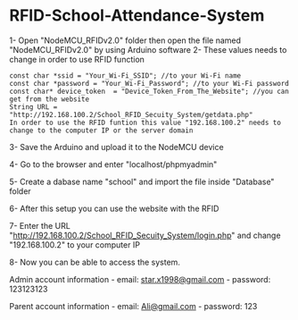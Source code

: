 # RFID-School-Attendance-System
1- Open "NodeMCU_RFIDv2.0" folder then open the file named "NodeMCU_RFIDv2.0" by using Arduino software
2- These values needs to change in order to use RFID function

	const char *ssid = "Your_Wi-Fi_SSID"; //to your Wi-Fi name
	const char *password = "Your_Wi-Fi_Password"; //to your Wi-Fi password
	const char* device_token  = "Device_Token_From_The_Website"; //you can get from the website
	String URL = "http://192.168.100.2/School_RFID_Secuity_System/getdata.php" 
	In order to use the RFID funtion this value "192.168.100.2" needs to change to the computer IP or the server domain
 
3- Save the Arduino and upload it to the NodeMCU device

4- Go to the browser and enter "localhost/phpmyadmin"

5- Create a dabase name "school" and import the file inside "Database" folder

6- After this setup you can use the website with the RFID

7- Enter the URL "http://192.168.100.2/School_RFID_Secuity_System/login.php" and change "192.168.100.2" to your computer IP

8- Now you can be able to access the system.

Admin account information
	- email: star.x1998@gmail.com
	- password: 123123123
	
Parent account information
	- email: Ali@gmail.com
	- password: 123

